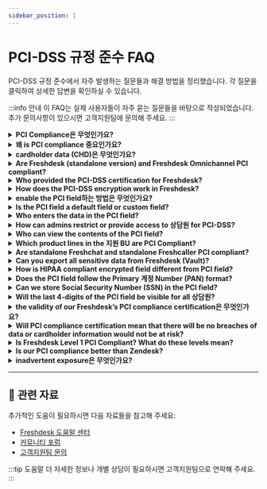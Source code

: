 ```yaml
---
sidebar_position: 1
---
```


# PCI-DSS 규정 준수 FAQ

PCI-DSS 규정 준수에서 자주 발생하는 질문들과 해결 방법을 정리했습니다. 각 질문을 클릭하여 상세한 답변을 확인하실 수 있습니다.

:::info 안내
이 FAQ는 실제 사용자들이 자주 묻는 질문들을 바탕으로 작성되었습니다. 추가 문의사항이 있으시면 고객지원팀에 문의해 주세요.
:::

<details>
<summary><strong>PCI Compliance은 무엇인가요?</strong></summary>

PCI compliance refers to the technical and operational standards as defined by the 결제 Card Industry Data Security Standard (PCI-DSS) to secure and protect 신용카드 data. The standards defined under PCI-DSS is developed and managed by the PCI Security Standards Council (PCI SSC).

</details>

<details>
<summary><strong>왜 is PCI compliance 중요인가요?</strong></summary>

Adhering to PCI compliance standards ensures the cardholder data is handled in a secure manner that helps reduce the likelihood of sensitive financial 계정 information stolen or hacked. It helps in avoiding fraudulent activity and mitigate data breaches which is critical for gaining 고객 confidence and trust.In addition, any vendor working with a 서비스 provider using their products or services for accepting card payments or storing/processing/transmitting cardholder data will need to be PCI compliant.

</details>

<details>
<summary><strong>cardholder data (CHD)은 무엇인가요?</strong></summary>

At a minimum, cardholder data consists of the full Permanent 계정 Number (PAN). Cardholder data may also appear in the form of the full PAN plus any of the following: cardholder name, expiration date, and/or 서비스 code for additional data elements that may be transmitted or processed (but not stored) as part of a 결제 transaction.

</details>

<details>
<summary><strong>Are Freshdesk (standalone version) and Freshdesk Omnichannel PCI compliant?</strong></summary>

No. Only Freshdesk (standalone version) via the vault 서비스 is PCI compliant, whereas Freshdesk Omnichannel is not. Although Freshdesk isn’t intended to be used as a 결제 platform, cardholder data as per the PCI-DSS can be stored. The information is encrypted and is made available on-demand only to users who have the privilege to access the data.

</details>

<details>
<summary><strong>Who provided the PCI-DSS certification for Freshdesk?</strong></summary>

Freshdesk’s workflows have been audited and approved by a third-party **Qualified Security Assessor** (QSA).

</details>

<details>
<summary><strong>How does the PCI-DSS encryption work in Freshdesk?</strong></summary>

The information entered in the PCI field is stored in a secure environment outside of Freshdesk.
The Virtual Private Cloud (VPC) used to store the encrypted PCI data is a 서비스 on its own and does not have any peering to any of the Freshdesk’s VPCs. The stored data will not be read/written directly from Freshdesk or any of its subsystems.
When 상담원/admins wish to enter or unmask the data in the PCI field, they will be hitting the secure environment's API directly to store or retrieve encrypted information.

</details>

<details>
<summary><strong>enable the PCI field하는 방법은 무엇인가요?</strong></summary>

This is an on-demand feature. Drop an 이메일 to us to 지원@freshdesk.com and we will ensure the necessary features/설정 (like idle session timeout in 15 mins, IP whitelisting, 비밀번호 policy that adheres to PCI DSS, etc.) are in place and then enable the PCI field for that 계정.Post this, the 계정 Admins can see an option to create a PCI field (namely ‘secure field’)  in the **관리자 > Workflows > Ticket Fields** page.![이미지](https://s3.amazonaws.com/cdn.freshdesk.com/data/헬프데스크/attachments/production/50001619282/original/u0XDdXPVqiXmiKa6IUZbjcIIrCu8UyhU6g.png?1598009580)
**참고:**- The secure field section will be disabled by default.
- The secure field will be enabled only when IP whitelisting, an idle session, and a concurrent session are enabled and at-least one IP range should be present.
- If the secure fields are enabled and later if you try to disable any of the mandatory sections the secure fields toggle will automatically be turned off.
- Once the secure fields are enabled the IP whitelisting toggle and session preferences section will be disabled.
- You will see a banner stating that idle sessions will default to 15 mins if secure fields are enabled. If you do not set 15 mins in UI, it will be automatically be set from the backend. This will not default to 15 mins in UI on enabling.
- Session replay will be turned off when PCI is enabled.

</details>

<details>
<summary><strong>Is the PCI field a default field or custom field?</strong></summary>

The PCI field is available as a Custom field in Freshdesk. It is available in the drag-and-drop section under **관리자 > Workflows > Ticket Fields**.

</details>

<details>
<summary><strong>Who enters the data in the PCI field?</strong></summary>

There are two ways in which data can be entered into the PCI field.- Customers can fill in their card number in the ticket form directly, or
- 상담원 with access to the field can fill it in.

</details>

<details>
<summary><strong>How can admins restrict or provide access to 상담원 for PCI-DSS?</strong></summary>

By default, access to the PCI field is restricted for all 상담원 and admins alike. On creating a custom role, admins can choose to provide read-only or read and write access to the PCI  field. This custom role can then be applied to agent profiles who need access to the PCI field.

</details>

<details>
<summary><strong>Who can view the contents of the PCI field?</strong></summary>

Admins and 상담원 with the following roles can view the contents of the PCI field- Admins who have access to the PCI field
- 상담원 who have access to edit the PCI field
- 상담원 who have access to view the PCI field

</details>

<details>
<summary><strong>Which product lines in the 지원 BU are PCI Compliant?</strong></summary>

Freshdesk (standalone version) is PCI compliant. As part of the integrated 해결책, Freshworks has built an isolated air-gap environment that is invoked for collecting, storing, and processing Card Holder Data (CHD).

</details>

<details>
<summary><strong>Are standalone Freshchat and standalone Freshcaller PCI compliant?</strong></summary>

Categorically, the answer is 'Not Applicable' as per PCI DSS v.3.2.1 - Clause 4.2 - Never send unprotected PANs by end-user messaging technologies (for example, e-mail, instant messaging, SMS, chat, etc.).
As per PCI DSS, cardholder data (CHD) is not recommended to be exchanged over end-user communication channels such as chat, emails, and calls.Further, in the case of chat and emails, customers can sanitize their conversations through our Data Redaction app. 상담원 can invoke our secure form through interaction in the chat and provide their card information. Likewise, our Caller system can be invoked within the 지원 system and can be used by 상담원 to provide any card-based transaction 지원.Having said that, in both standalone Freshchat and standalone Freshcaller, the data stores are encrypted in transit and at rest. We have also implemented multi-tiered security controls that are also audited as part of SOC 2, ISO 27001, ISO 27701 and Cyber Essentials Plus certifications.

</details>

<details>
<summary><strong>Can you export all sensitive data from Freshdesk (Vault)?</strong></summary>

No. We will not provision exporting data from Freshdesk Vault. On the other hand, the sensitive data can be cleared off by different means. (Deleting a ticket, deleting the 계정, deleting the field, etc.)

</details>

<details>
<summary><strong>How is HIPAA compliant encrypted field different from PCI field?</strong></summary>

- The data entered in the PCI field is stored in a Virtual Private Cloud (VPC) that is not connected to any of Freshdesk’s subsystems. The data, conversations, and histories entered in the encrypted field are stored securely on Amazon’s AWS servers. However, the data inside the encrypted field (HIPAA) is stored within Freshdesk’s systems.
- There is no cap on the number of HIPAA compliant encrypted fields that can be added. On the other hand, only one PCI field can be added.
- HIPAA compliant encrypted fields have specific features that allow administrators to control access privileges, but they cannot be hidden for 상담원. Whereas, the PCI field can be accessed only by 상담원/admins who have read and edit access to perform the functions respectively. For other 상담원, the PCI field will not be visible.

</details>

<details>
<summary><strong>Does the PCI field follow the Primary 계정 Number (PAN) format?</strong></summary>

The PCI field is not restricted to the PAN format. It is a single-line text field on Freshdesk and hence can accept any UTF-8 character.

</details>

<details>
<summary><strong>Can we store Social Security Number (SSN) in the PCI field?</strong></summary>

The PCI field can accept any single line text - this includes any UTF-8 character. Thus, any sensitive or confidential information of customers can be stored in this field.

</details>

<details>
<summary><strong>Will the last 4-digits of the PCI field be visible for all 상담원?</strong></summary>

All digits in the PCI field are masked. This means only 상담원/admins who have access to unmask/edit the PCI field can view the content in the field. Partial masking is not enabled as we don’t want to restrict you to use this field only to store/handle card information and be able to use it to their edge-case requirements.
Also, storing the last 4 digits of the primary 계정 number (PAN) can be done on a separate field and does not violate any PCI DSS compliance rules.

</details>

<details>
<summary><strong>the validity of our Freshdesk’s PCI compliance certification은 무엇인가요?</strong></summary>

It is valid for 1 year from the time of certification and needs to be renewed every year after assessment by a QSA.

</details>

<details>
<summary><strong>Will PCI compliance certification mean that there will be no breaches of data or cardholder information would not be at risk?</strong></summary>

The PCI DSS is not completely secure or hacker-proof. However, they are a standard set of fundamental security controls framed to deal with the most common risk scenarios and known attack vectors identified by the PCI SSC. It’s practically impossible for PCI DSS to anticipate every possible attack scenario. Nonetheless, PCI SSC continues to keep the protocol updated. While PCI SSC is constantly working to monitor threats and improve the industry’s means of dealing with them, ultimately, it’s each organization’s responsibility to provide 신용카드 data security.

</details>

<details>
<summary><strong>Is Freshdesk Level 1 PCI Compliant? What do these levels mean?</strong></summary>

The PCI compliance levels, or tiers, refer to card transaction volume (credit, debit, and prepaid) over a 12-month period.- **PCI Compliance Level 1** - greater than 6M Mastercard or Visa transactions annually, or, a merchant that has experienced an attack resulting in compromised card data, or, a merchant deemed level 1 by a card association.
- **PCI Compliance Level 2** - between 1M and 6M Mastercard or Visa transactions annually.
- **PCI Compliance Level 3** - between 20,000 and 1M e-commerce Mastercard or Visa transactions annually.
- **PCI Compliance Level 4** - less than 20,000 card Mastercard or Visa e-commerce transactions annually, OR up to 1M Mastercard or Visa transactions annually.Levels 2, 3, and 4 all have the same validation requirements - yearly self-assessment using the PCI SSC self-assessment questionnaire, a quarterly network scan by an approved scanning vendor (also available through PCI SSC), and an attestation of compliance form.
For PCI level 1 compliance, the merchant is required to have yearly assessments of compliance by a Qualified Security Assessor (QSA), in addition to the requirements for levels 2, 3, and 4.
Since Freshdesk’s PCI compliance is audited on a yearly basis by an external QSA, we’re level 1 PCI compliant, and those who make over 6 million transactions can use our platform.

</details>

<details>
<summary><strong>Is our PCI compliance better than Zendesk?</strong></summary>

Yes. Freshdesk’s approach to PCI compliance is more comprehensive and allows for additional use cases, unlike Zendesk.
Zendesk's approach to PCI compliance is by redaction - i.e, the 15-19 digit primary 계정 number (or PAN) entered into the Zendesk’s PCI Compliant Ticket Field is redacted to the last 4 digits prior to the data being submitted and stored on Zendesk.
On the contrary, in our approach - we store the PAN in its entirety in a secure vault. 계정 owners in Freshdesk have the authority to define who can unmask and view or edit this information - which is not possible in Zendesk.
Further, as part of our security by design approach, we employ data minimization principles to securely purge cardholder data after 30-days.

</details>

<details>
<summary><strong>inadvertent exposure은 무엇인가요?</strong></summary>

There will always be incidents where irrespective of the measures in place a 고객 or agent inputs a full PAN into locations outside of the dedicated PCI Field on Freshdesk. This is termed as inadvertent exposure.

</details>

---

## 🔗 관련 자료

추가적인 도움이 필요하시면 다음 자료들을 참고해 주세요:

- [Freshdesk 도움말 센터](https://support.freshdesk.com)
- [커뮤니티 포럼](https://community.freshworks.com)
- [고객지원팀 문의](mailto:support@freshdesk.com)

:::tip 도움말
더 자세한 정보나 개별 상담이 필요하시면 고객지원팀으로 연락해 주세요.
:::
